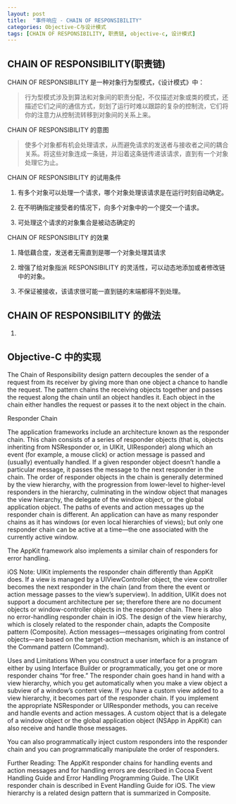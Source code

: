 ```yaml
---
layout: post
title:  "事件响应 - CHAIN OF RESPONSIBILITY"
categories: Objective-C与设计模式
tags: [CHAIN OF RESPONSIBILITY, 职责链, objective-c, 设计模式]
---
```


## CHAIN OF RESPONSIBILITY(职责链)

CHAIN OF RESPONSIBILITY 是一种对象行为型模式，《设计模式》中：

> 行为型模式涉及到算法和对象间的职责分配，不仅描述对象或类的模式，还描述它们之间的通信方式，刻划了运行时难以跟踪的复杂的控制流，它们将你的注意力从控制流转移到对象间的关系上来。

CHAIN OF RESPONSIBILITY 的意图

> 使多个对象都有机会处理请求，从而避免请求的发送者与接收者之间的耦合关系。将这些对象连成一条链，并沿着这条链传递该请求，直到有一个对象处理它为止。

CHAIN OF RESPONSIBILITY 的试用条件

1. 有多个对象可以处理一个请求，哪个对象处理该请求是在运行时刻自动确定。

2. 在不明确指定接受者的情况下，向多个对象中的一个提交一个请求。

3. 可处理这个请求的对象集合是被动态确定的

CHAIN OF RESPONSIBILITY 的效果

1. 降低藕合度，发送者无需直到是哪一个对象处理其请求

2. 增强了给对象指派 RESPONSIBILITY 的灵活性，可以动态地添加或者修改链中的对象。

3. 不保证被接收，该请求很可能一直到链的末端都得不到处理。

<!-- more -->

## CHAIN OF RESPONSIBILITY 的做法

1.

## Objective-C 中的实现

The Chain of Responsibility design pattern decouples the sender of a request from its receiver by giving more than one object a chance to handle the request. The pattern chains the receiving objects together and passes the request along the chain until an object handles it. Each object in the chain either handles the request or passes it to the next object in the chain.

Responder Chain

The application frameworks include an architecture known as the responder chain. This chain consists of a series of responder objects (that is, objects inheriting from NSResponder or, in UIKit, UIResponder) along which an event (for example, a mouse click) or action message is passed and (usually) eventually handled. If a given responder object doesn’t handle a particular message, it passes the message to the next responder in the chain. The order of responder objects in the chain is generally determined by the view hierarchy, with the progression from lower-level to higher-level responders in the hierarchy, culminating in the window object that manages the view hierarchy, the delegate of the window object, or the global application object. The paths of events and action messages up the responder chain is different. An application can have as many responder chains as it has windows (or even local hierarchies of views); but only one responder chain can be active at a time—the one associated with the currently active window.

The AppKit framework also implements a similar chain of responders for error handling.

iOS Note: UIKit implements the responder chain differently than AppKit does. If a view is managed by a UIViewController object, the view controller becomes the next responder in the chain (and from there the event or action message passes to the view’s superview). In addition, UIKit does not support a document architecture per se; therefore there are no document objects or window-controller objects in the responder chain. There is also no error-handling responder chain in iOS.
The design of the view hierarchy, which is closely related to the responder chain, adapts the Composite pattern (Composite). Action messages—messages originating from control objects—are based on the target-action mechanism, which is an instance of the Command pattern (Command).

Uses and Limitations
When you construct a user interface for a program either by using Interface Builder or programmatically, you get one or more responder chains “for free.” The responder chain goes hand in hand with a view hierarchy, which you get automatically when you make a view object a subview of a window’s content view. If you have a custom view added to a view hierarchy, it becomes part of the responder chain. If you implement the appropriate NSResponder or UIResponder methods, you can receive and handle events and action messages. A custom object that is a delegate of a window object or the global application object (NSApp in AppKit) can also receive and handle those messages.

You can also programmatically inject custom responders into the responder chain and you can programmatically manipulate the order of responders.

Further Reading: The AppKit responder chains for handling events and action messages and for handling errors are described in Cocoa Event Handling Guide and Error Handling Programming Guide. The UIKit responder chain is described in Event Handling Guide for iOS. The view hierarchy is a related design pattern that is summarized in Composite.
